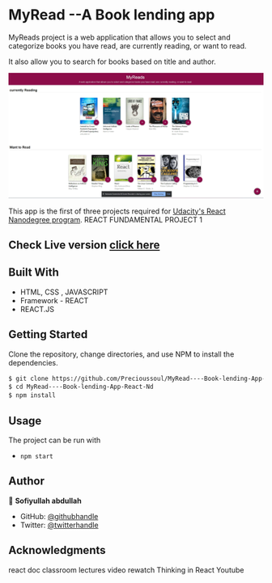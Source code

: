 
# MyRead --A Book lending app

 MyReads project is a web application that allows you to select and categorize books you have read, are currently reading, or want to read.
 
It also allow you to search for books based on title and author.



![screenshot](./app_screenshot.png)

This app is the first of three projects required for [Udacity's React Nanodegree program](https://classroom.udacity.com/nanodegrees/nd019).
REACT FUNDAMENTAL PROJECT 1


 ## Check Live version [click here](https://myreadnd.netlify.app/)


## Built With

- HTML, CSS , JAVASCRIPT
- Framework - REACT
- REACT.JS



## Getting Started

Clone the repository, change directories, and use NPM to install the dependencies.

```bash
$ git clone https://github.com/Precioussoul/MyRead----Book-lending-App-React-Nd.git
$ cd MyRead----Book-lending-App-React-Nd
$ npm install
```
## Usage

The project can be run with

- `npm start`


## Author

👤 **Sofiyullah abdullah**

- GitHub: [@githubhandle](https://github.com/Precioussoul)
- Twitter: [@twitterhandle](https://twitter.com/Codedrill1)
 
## Acknowledgments


react doc
classroom
lectures video rewatch
Thinking in React
Youtube 

